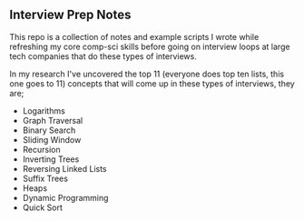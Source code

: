 ## Interview Prep Notes

This repo is a collection of notes and example scripts I wrote while refreshing
my core comp-sci skills before going on interview loops at large tech companies
that do these types of interviews.

In my research I've uncovered the top 11 (everyone does top ten lists, this one
goes to 11) concepts that will come up in these types of interviews, they are;

- Logarithms
- Graph Traversal
- Binary Search
- Sliding Window
- Recursion
- Inverting Trees
- Reversing Linked Lists
- Suffix Trees
- Heaps
- Dynamic Programming
- Quick Sort
